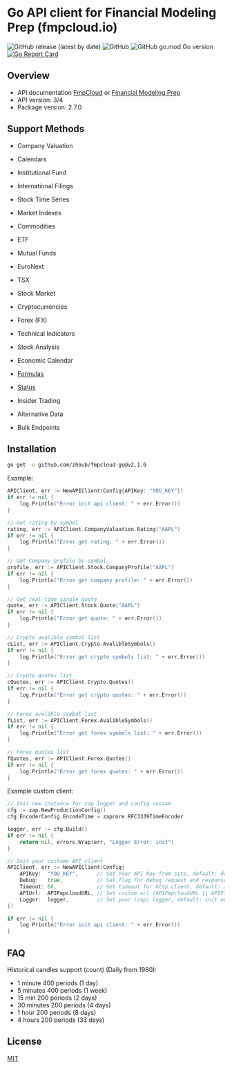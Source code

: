 # Go API client for Financial Modeling Prep (fmpcloud.io)

![GitHub release (latest by date)](https://img.shields.io/github/v/release/zhoub/fmpcloud-go) ![GitHub](https://img.shields.io/github/license/zhoub/fmpcloud-go) ![GitHub go.mod Go version](https://img.shields.io/github/go-mod/go-version/zhoub/fmpcloud-go) [![Go Report Card](https://goreportcard.com/badge/github.com/zhoub/fmpcloud-go)](https://goreportcard.com/report/github.com/zhoub/fmpcloud-go)

## Overview

- API documentation [FmpCloud](https://fmpcloud.io/documentation) or [Financial Modeling Prep](https://financialmodelingprep.com/developer/docs/)
- API version: 3/4
- Package version: 2.7.0

## Support Methods

- Company Valuation

- Calendars
- Institutional Fund
- International Filings
- Stock Time Series
- Market Indexes
- Commodities
- ETF
- Mutual Funds
- EuroNext
- TSX
- Stock Market
- Cryptocurrencies
- Forex (FX)
- Technical Indicators
- Stock Analysis
- Economic Calendar
- [Formulas](https://financialmodelingprep.com/developer/docs/formula/)
- [Status](https://financialmodelingprep.com/developer/docs/status/)
- Insider Trading
- Alternative Data
- Bulk Endpoints

## Installation

```sh
go get -u github.com/zhoub/fmpcloud-go@v2.1.0
```

Example:

```go
APIClient, err := NewAPIClient(Config{APIKey: "YOU_KEY"})
if err != nil {
    log.Println("Error init api client: " + err.Error())
}

// Get rating by symbol
rating, err := APIClient.CompanyValuation.Rating("AAPL")
if err != nil {
    log.Println("Error get rating: " + err.Error())
}

// Get Company profile by symbol
profile, err := APIClient.Stock.CompanyProfile("AAPL")
if err != nil {
    log.Println("Error get company profile: " + err.Error())
}

// Get real-time single quote
quote, err := APIClient.Stock.Quote("AAPL")
if err != nil {
    log.Println("Error get quote: " + err.Error())
}

// Crypto avalible symbol list
cList, err := APIClient.Crypto.AvalibleSymbols()
if err != nil {
    log.Println("Error get crypto symbols list: " + err.Error())
}

// Crypto quotes list
cQuotes, err := APIClient.Crypto.Quotes()
if err != nil {
    log.Println("Error get crypto quotes: " + err.Error())
}

// Forex avalible symbol list
fList, err := APIClient.Forex.AvalibleSymbols()
if err != nil {
    log.Println("Error get forex symbols list: " + err.Error())
}

// Forex quotes list
fQuotes, err := APIClient.Forex.Quotes()
if err != nil {
    log.Println("Error get forex quotes: " + err.Error())
}
```

Example custom client:

```go
// Init new instance for zap logger and config custom
cfg := zap.NewProductionConfig()
cfg.EncoderConfig.EncodeTime = zapcore.RFC3339TimeEncoder

logger, err := cfg.Build()
if err != nil {
    return nil, errors.Wrap(err, "Logger Error: init")
}

// Init your custome API client
APIClient, err := NewAPIClient(Config{
    APIKey:  "YOU_KEY",      // Set Your API Key from site, default: demo
    Debug:   true,           // Set flag for debug request and response, default: false
    Timeout: 60,             // Set timeout for http client, default: 25
    APIUrl:  APIFmpcloudURL, // Set custom url (APIFmpcloudURL || APIFinancialModelingPrepURL), default: APIFinancialModelingPrepURL
    Logger:  logger,         // Set your (zap) logger, default: init new
})

if err != nil {
    log.Println("Error init api client: " + err.Error())
}
```

## FAQ

Historical candles support (count) (Daily from 1980):

- 1 minute 400 periods (1 day)
- 5 minutes 400 periods (1 week)
- 15 min 200 periods (2 days)
- 30 minutes 200 periods (4 days)
- 1 hour 200 periods (8 days)
- 4 hours 200 periods (33 days)

## License

[MIT](https://github.com/zhoub/fmpcloud-go/blob/master/LICENSE)
